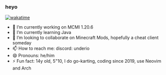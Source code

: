 ### heyo

[![wakatime](https://wakatime.com/badge/user/6ad91061-e0bb-4faf-bca7-fba8c7bfa76a.svg)](https://wakatime.com/@6ad91061-e0bb-4faf-bca7-fba8c7bfa76a)

- 🔭 I’m currently working on MCMI 1.20.6
- 🌱 I’m currently learning Java
- 👯 I’m looking to collaborate on Minecraft Mods, hopefully a cheat client someday
- 📫 How to reach me: discord: underio
- 😄 Pronouns: he/him
- ⚡ Fun fact: 14y old, 5"10, I do go-karting, coding since 2019, use Neovim and Arch
